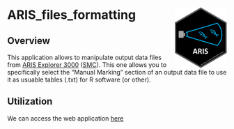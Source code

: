
<!-- README.md is generated from README.Rmd. Please edit that file -->

# ARIS_files_formatting<img src='figures/logo.png' align="right" height="139" />

## Overview

This application allows to manipulate output data files from [ARIS
Explorer
3000](http://www.soundmetrics.com/products/aris-sonars/aris-explorer-3000)
([SMC](http://www.soundmetrics.com/)). This one allows you to
specifically select the “Manual Marking” section of an output data file
to use it as usuable tables (.txt) for R software (or other).

## Utilization

We can access the web application
[here](https://github-carrtel.shinyapps.io/arissaglisse)
